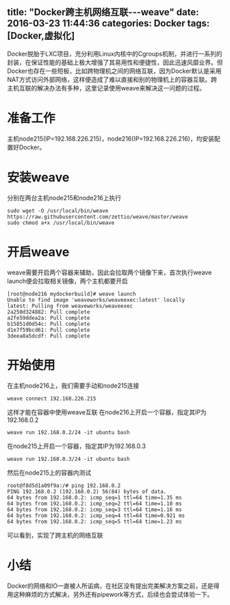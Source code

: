 title: "Docker跨主机网络互联---weave"
date: 2016-03-23 11:44:36
categories: Docker
tags: [Docker,虚拟化]
---

Docker脱胎于LXC项目，充分利用Linux内核中的Cgroups机制，并进行一系列的封装，在保证性能的基础上极大增强了其易用性和便捷性，因此迅速风靡业界。但Docker也存在一些短板，比如跨物理机之间的网络互联，因为Docker默认是采用NAT方式访问外部网络，这样便造成了难以直接和别的物理机上的容器互联。跨主机互联的解决办法有多种，这里记录使用weave来解决这一问题的过程。
<!--more-->

# 准备工作
主机node215(IP=192.168.226.215)，node216(IP=192.168.226.216)，均安装配置好Docker。

# 安装weave
分别在两台主机node215和node216上执行
```
sudo wget -O /usr/local/bin/weave https://raw.githubusercontent.com/zettio/weave/master/weave
sudo chmod a+x /usr/local/bin/weave
```

# 开启weave
weave需要开启两个容器来辅助，因此会拉取两个镜像下来，首次执行weave launch便会拉取相关镜像，两个主机都要开启
```
[root@node216 mydockerbuild]# weave launch
Unable to find image 'weaveworks/weaveexec:latest' locally
latest: Pulling from weaveworks/weaveexec
2a250d324882: Pull complete 
a2fe59ddea2a: Pull complete 
b15851d0d54c: Pull complete 
d1e7f59bcd61: Pull complete 
3deea8a5dcdf: Pull complete 
```

# 开始使用
在主机node216上，我们需要手动和node215连接
```
weave connect 192.168.226.215
```
这样才能在容器中使用weave互联
在node216上开启一个容器，指定其IP为192.168.0.2
```
weave run 192.168.0.2/24 -it ubuntu bash
```
在node215上开启一个容器，指定其IP为192.168.0.3
```
weave run 192.168.0.3/24 -it ubuntu bash
```
然后在node215上的容器内测试
```
root@f8d5d1a09f9a:/# ping 192.168.0.2
PING 192.168.0.2 (192.168.0.2) 56(84) bytes of data.
64 bytes from 192.168.0.2: icmp_seq=1 ttl=64 time=1.35 ms
64 bytes from 192.168.0.2: icmp_seq=2 ttl=64 time=1.10 ms
64 bytes from 192.168.0.2: icmp_seq=3 ttl=64 time=1.16 ms
64 bytes from 192.168.0.2: icmp_seq=4 ttl=64 time=0.921 ms
64 bytes from 192.168.0.2: icmp_seq=5 ttl=64 time=1.23 ms
```
可以看到，实现了跨主机的网络互联

# 小结
Docker的网络和IO一直被人所诟病，在社区没有提出完美解决方案之前，还是得用这种麻烦的方式解决，另外还有pipework等方式，后续也会尝试体验一下。